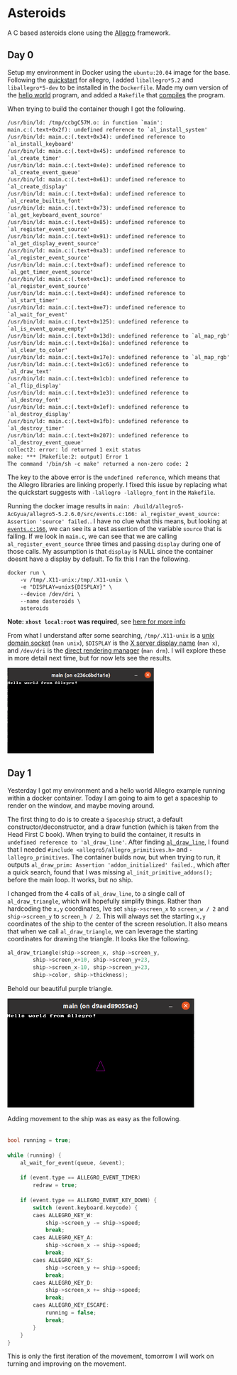 # Asteroids

A C based asteroids clone using the
[Allegro](https://github.com/liballeg/allegro5) framework.

## Day 0

Setup my environment in Docker using the `ubuntu:20.04` image for the
base. Following the
[quickstart](https://github.com/liballeg/allegro_wiki/wiki/Quickstart)
for allegro, I added `liballegro*5.2` and `liballegro*5-dev` to be
installed in the `Dockerfile`. Made my own version of the [hello
world](https://github.com/liballeg/allegro_wiki/wiki/Quickstart#hello-world)
program, and added a `Makefile` that
[compiles](https://github.com/liballeg/allegro_wiki/wiki/Quickstart#hello-world)
the program.

When trying to build the container though I got the following.

```
/usr/bin/ld: /tmp/ccbgC57M.o: in function `main':
main.c:(.text+0x2f): undefined reference to `al_install_system'
/usr/bin/ld: main.c:(.text+0x34): undefined reference to `al_install_keyboard'
/usr/bin/ld: main.c:(.text+0x45): undefined reference to `al_create_timer'
/usr/bin/ld: main.c:(.text+0x4e): undefined reference to `al_create_event_queue'
/usr/bin/ld: main.c:(.text+0x61): undefined reference to `al_create_display'
/usr/bin/ld: main.c:(.text+0x6a): undefined reference to `al_create_builtin_font'
/usr/bin/ld: main.c:(.text+0x73): undefined reference to `al_get_keyboard_event_source'
/usr/bin/ld: main.c:(.text+0x85): undefined reference to `al_register_event_source'
/usr/bin/ld: main.c:(.text+0x91): undefined reference to `al_get_display_event_source'
/usr/bin/ld: main.c:(.text+0xa3): undefined reference to `al_register_event_source'
/usr/bin/ld: main.c:(.text+0xaf): undefined reference to `al_get_timer_event_source'
/usr/bin/ld: main.c:(.text+0xc1): undefined reference to `al_register_event_source'
/usr/bin/ld: main.c:(.text+0xd4): undefined reference to `al_start_timer'
/usr/bin/ld: main.c:(.text+0xe7): undefined reference to `al_wait_for_event'
/usr/bin/ld: main.c:(.text+0x125): undefined reference to `al_is_event_queue_empty'
/usr/bin/ld: main.c:(.text+0x13d): undefined reference to `al_map_rgb'
/usr/bin/ld: main.c:(.text+0x16a): undefined reference to `al_clear_to_color'
/usr/bin/ld: main.c:(.text+0x17e): undefined reference to `al_map_rgb'
/usr/bin/ld: main.c:(.text+0x1c6): undefined reference to `al_draw_text'
/usr/bin/ld: main.c:(.text+0x1cb): undefined reference to `al_flip_display'
/usr/bin/ld: main.c:(.text+0x1e3): undefined reference to `al_destroy_font'
/usr/bin/ld: main.c:(.text+0x1ef): undefined reference to `al_destroy_display'
/usr/bin/ld: main.c:(.text+0x1fb): undefined reference to `al_destroy_timer'
/usr/bin/ld: main.c:(.text+0x207): undefined reference to `al_destroy_event_queue'
collect2: error: ld returned 1 exit status
make: *** [Makefile:2: output] Error 1
The command '/bin/sh -c make' returned a non-zero code: 2
```

The key to the above error is the `undefined reference`, which means that
the Allegro libraries are linking properly. I fixed this issue by
replacing what the quickstart suggests with `-lallegro -lallegro_font` in
the `Makefile`.

Running the docker image results in `main:
/build/allegro5-AcGyua/allegro5-5.2.6.0/src/events.c:166:
al_register_event_source: Assertion 'source' failed.`. I have no clue
what this means, but looking at
[`events.c:166`](https://github.com/liballeg/allegro5/blob/master/src/events.c#L166),
we can see its a test assertion of the variable `source` that is failing.
If we look in `main.c`, we can see that we are calling
`al_register_event_source` three times and passing `display` during one
of those calls. My assumption is that `display` is NULL since the
container doesnt have a display by default. To fix this I ran the
following.

```
docker run \
	-v /tmp/.X11-unix:/tmp/.X11-unix \
	-e "DISPLAY=unix${DISPLAY}" \
	--device /dev/dri \
	--name dasteroids \
	asteroids
```

**Note: `xhost local:root` was required**, see [here for more
info](https://github.com/jessfraz/dockerfiles/issues/6#issuecomment-78040995)

From what I understand after some searching, `/tmp/.X11-unix` is a [unix
domain socket](https://www.man7.org/linux/man-pages/man7/unix.7.html)
(`man unix`), `$DISPLAY` is the [X server display name]() (`man x`), and
`/dev/dri` is the [direct rendering
manager](https://www.daemon-systems.org/man/drm.4.html) (`man drm`). I
will explore these in more detail next time, but for now lets see the
results.

![](hello-world.png)

## Day 1

Yesterday I got my environment and a hello world Allegro example running
within a docker container. Today I am going to aim to get a spaceship to
render on the window, and maybe moving around.

The first thing to do is to create a `Spaceship` struct, a default
constructor/deconstructor, and a draw function (which is taken from the
Head First C book). When trying to build the container, it results in
`undefined reference to 'al_draw_line'`. After finding
[`al_draw_line`](https://liballeg.org/a5docs/trunk/primitives.html#al_draw_line),
I found that I needed `#include <allegro5/allegro_primitives.h>` and
`-lallegro_primitives`. The container builds now, but when trying to run,
it outputs `al_draw_prim: Assertion 'addon_initialized' failed.`, which
after a quick search, found that I was missing
`al_init_primitive_addons();` before the main loop. It works, but no
ship.

I changed from the 4 calls of `al_draw_line`, to a single call of
`al_draw_triangle`, which will hopefully simplify things. Rather than
hardcoding the `x,y` coordinates, Ive set `ship->screen_x` to `screen_w /
2` and `ship->screen_y` to `screen_h / 2`. This will always set the
starting `x,y` coordinates of the ship to the center of the screen
resolution. It also means that when we call `al_draw_triangle`, we can
leverage the starting coordinates for drawing the triangle. It looks like
the following.

```C
al_draw_triangle(ship->screen_x, ship->screen_y,
		ship->screen_x+10, ship->screen_y+23,
		ship->screen_x-10, ship->screen_y+23,
		ship->color, ship->thickness);
```

Behold our beautiful purple triangle.

![](spaceship.png)

Adding movement to the ship was as easy as the following.

```C

bool running = true;

while (running) {
	al_wait_for_event(queue, &event);

	if (event.type == ALLEGRO_EVENT_TIMER)
		redraw = true;

	if (event.type == ALLEGRO_EVENT_KEY_DOWN) {
		switch (event.keyboard.keycode) {
		caes ALLEGRO_KEY_W:
			ship->screen_y -= ship->speed;
			break;
		caes ALLEGRO_KEY_A:
			ship->screen_x -= ship->speed;
			break;
		caes ALLEGRO_KEY_S:
			ship->screen_y += ship->speed;
			break;
		caes ALLEGRO_KEY_D:
			ship->screen_x += ship->speed;
			break;
		caes ALLEGRO_KEY_ESCAPE:
			running = false;
			break;
		}
	}
}
```

This is only the first iteration of the movement, tomorrow I will work on
turning and improving on the movement.
